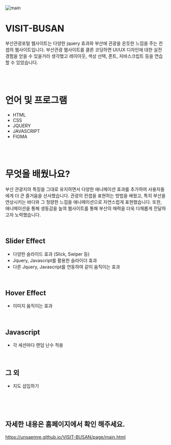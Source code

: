 ![main](https://github.com/user-attachments/assets/4bb4677e-8694-4a89-8324-b4cdda2c01f9)

# VISIT-BUSAN

부산관광포털 웹사이트는 다양한 jquery 효과와 부산에 관광을 온듯한 느낌을 주는 컨셉의 웹사이트입니다. 부산관광 웹사이트를 클론 코딩하면 UI/UX 디자인에 대한 실전 경험을 얻을 수 있을거라 생각했고 레이아웃, 색상 선택, 폰트, 자바스크립트 등을 연습할 수 있었습니다.

<BR>
<BR>

# 언어 및 프로그램

- HTML
- CSS
- JQUERY
- JAVASCRIPT
- FIGMA

<BR>
<BR>

# 무엇을 배웠나요?

부산 관광지의 특징을 그대로 유지하면서 다양한 애니메이션 효과를 추가하여 사용자들에게 더 큰 즐거움을 선사했습니다. 관광의 컨셉을 표현하는 방법을 배웠고, 특히 부산을 연상시키는 바다와 그 청량한 느낌을 애니메이션으로 자연스럽게 표현했습니다. 또한, 애니메이션을 통해 생동감을 높여 웹사이트를 통해 부산의 매력을 더욱 다채롭게 전달하고자 노력했습니다.

<BR>

## Slider Effect

- 다양한 슬라이드 효과 (Slick, Swiper 등)
- Jquery, Javascript를 활용한 슬라이더 효과
- 다른 Jquery, Javascript를 연동하여 같이 움직이는 효과

<BR>

## Hover Effect

- 이미지 움직이는 효과

<BR>

## Javascript

- 각 세션마다 랜덤 난수 적용


<BR>

## 그 외

- 지도 삽입하기


<br>
<br>
<br>

## 자세한 내용은 홈페이지에서 확인 해주세요.

https://unsaemre.github.io/VISIT-BUSAN/page/main.html
